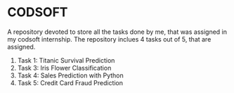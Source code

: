 # CODSOFT
A repository devoted to store all the tasks done by me, that was assigned in my codsoft internship. The repository inclues 4 tasks out of 5, that are assigned.

1. Task 1: Titanic Survival Prediction
2. Task 3: Iris Flower Classification
3. Task 4: Sales Prediction with Python
4.  Task 5: Credit Card Fraud Prediction

